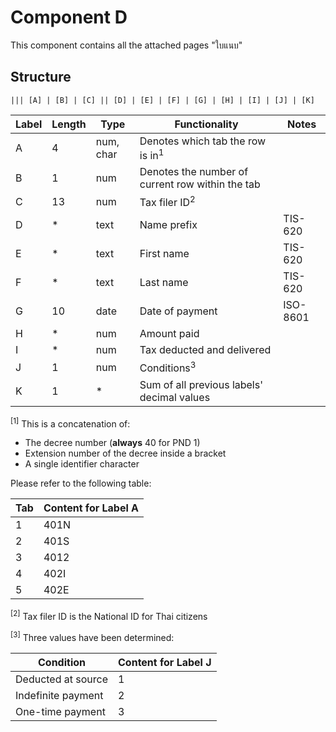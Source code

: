 # Component D

This component contains all the attached pages "ใบแนบ"

## Structure

```
||| [A] | [B] | [C] || [D] | [E] | [F] | [G] | [H] | [I] | [J] | [K]
```

| Label | Length | Type | Functionality | Notes |
| ----- | ------ | ---- | ------------- | ----- |
|A|4|num, char|Denotes which tab the row is in<sup>1</sup>|
|B|1|num|Denotes the number of current row within the tab|
|C|13|num|Tax filer ID<sup>2</sup>|
|D|*|text|Name prefix|TIS-620|
|E|*|text|First name|TIS-620|
|F|*|text|Last name|TIS-620|
|G|10|date|Date of payment|ISO-8601|
|H|*|num|Amount paid|
|I|*|num|Tax deducted and delivered|
|J|1|num|Conditions<sup>3</sup>|
|K|1|*|Sum of all previous labels' decimal values|

<sup>[1]</sup> This is a concatenation of:
- The decree number (**always** 40 for PND 1)
- Extension number of the decree inside a bracket
- A single identifier character

Please refer to the following table:

| Tab | Content for Label A |
| --- | ------------------- |
|1|401N|
|2|401S|
|3|4012|
|4|402I|
|5|402E|

<sup>[2]</sup> Tax filer ID is the National ID for Thai citizens

<sup>[3]</sup> Three values have been determined:

| Condition | Content for Label J |
| --------- | ------------------- |
| Deducted at source | 1 |
| Indefinite payment | 2 |
| One-time payment | 3 |
